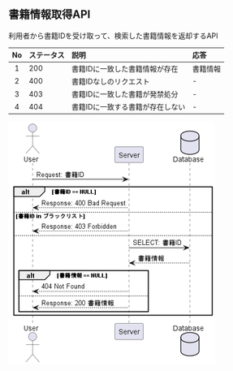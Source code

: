 ## 書籍情報取得API

利用者から書籍IDを受け取って、検索した書籍情報を返却するAPI

|No|ステータス|説明|応答|
|:--:|:--|:--|:--|
|1|200|書籍IDに一致した書籍情報が存在|書籍情報|
|2|400|書籍IDなしのリクエスト|-|
|3|403|書籍IDに一致した書籍が発禁処分|-|
|4|404|書籍IDに一致する書籍が存在しない|-|

![](./sample/sample01.png)